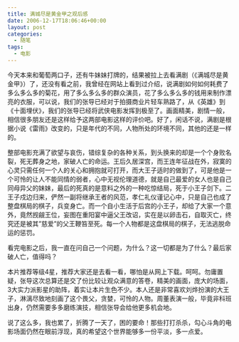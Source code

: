 ```yaml
---
title: 满城尽是黄金甲之观后感
date: 2006-12-17T18:06:46+00:00
layout: post
categories:
  - 随笔
tags:
  - 电影
---
```


今天本来和葡萄两口子，还有牛妹妹打牌的，结果被拉上去看满剧（《满城尽是黄金甲》）了，还没有看之前，我曾经在网站上看到过介绍，说满剧如何如何耗费了多么多么多的菊花，用了多么多么多的群众演员，花了多么多么多的钱用来制作漂亮的衣服，可以说，我们的张导已经对于拍摄商业片轻车熟路了，从《英雄》到《十面埋伏》，我们的张导已经将武侠电影发挥到极至了。画面精美，剧情一般，相信很多朋友还是这样给予这两部电影这样的评价吧。好了，闲话不说，满剧是根据小说《雷雨》改变的，只是年代的不同，人物所处的环境不同，其他的还是一样的。

整部电影充满了欲望与哀伤，错综复杂的各种关系，到头换来的却是一个个身败名裂，死无葬身之地，家破人亡的命运。王后久居深宫，而王连年征战在外，寂寞的心灵只需任何一个人的关心和拥抱就可打开，而大王子适时的做到了，可是他是一个可怜的让人不能同情的弱者，心中无视伦理道德，就是自己最爱的女人也是自己同母异父的妹妹，最后的死真的是意料之外的一种吃惊结局，死于小王子剑下。二王子戍边归来，俨然一副将继承王者的风范，孝仁礼仪谨记心中，只是自己也成了整盘棋局的棋子，兵变身亡。而一个自小生活于后宫的小王子，却给了大家一个意外，竟然觊觎王位，妄图在重阳宴中逼父王改诏，实在是以卵击石，自取灭亡，终究还是被其&#8221;慈爱&#8221;的父王鞭笞至死。每一个人物都是这盘棋局的棋子，无法逃脱命运的惩罚。

看完电影之后，我一直在问自己一个问题，为什么？这一切都是为了什么？最后家破人亡，值得吗？

本片推荐等级4星，推荐大家还是去看一看，哪怕是从网上下载。呵呵。勿庸置疑，张导这次总算还是交了份比较让观众满意的答卷，精美的画面，庞大的场面，3大实力派影星的助阵，着实让本片生色不少。本人还是非常喜欢刘烨扮演的大王子，淋漓尽致地刻画了这个畏父，贪婪，可怜的人物。周董表演一般，毕竟非科班出身，仍然需要多多磨练演技，相信张导会给他更多机会地。

说了这么多，我也累了，折腾了一天了，困的要命！那些打打杀杀，勾心斗角的电影场面仍然在眼前浮现，真的希望这个世界能够多一份平淡，多一点爱。
